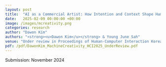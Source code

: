 ```yaml
---
layout: post
title:  "AI as a Commercial Artist: How Intention and Context Shape Human Perception of Machine Creativity"
date:   2025-02-09 00:00:00 +00:00
image: /images/mcreativity.png
categories: research
author: "Dawon Kim"
authors: "<strong><u>Dawon Kim</u></strong> & Young June Sah"
venue: "Under review in Proceedings of Human-Computer Interaction Korea"
pdf: /pdf/DawonKim_MachineCreativity_HCI2025_UnderReview.pdf 
---
```

Submission: November 2024